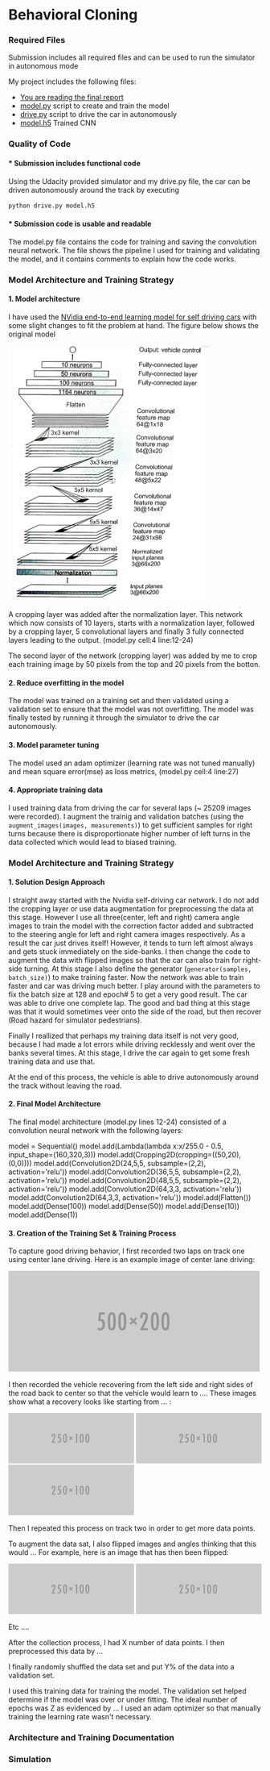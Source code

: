 # **Behavioral Cloning** 

[//]: # (Image References)

[image2]: ./examples/placeholder.png "Grayscaling"
[image3]: ./examples/placeholder_small.png "Recovery Image"
[image4]: ./examples/placeholder_small.png "Recovery Image"
[image5]: ./examples/placeholder_small.png "Recovery Image"
[image6]: ./examples/placeholder_small.png "Normal Image"
[image7]: ./examples/placeholder_small.png "Flipped Image"

### Required Files
Submission includes all required files and can be used to run the simulator in autonomous mode

My project includes the following files:
* [You are reading the final report](https://github.com/purnendu23/BehaviouralCloning/edit/master/final_report.md)
* [model.py](https://github.com/purnendu23/BehaviouralCloning/blob/master/model_b.h5) script to create and train the model
* [drive.py](https://github.com/purnendu23/BehaviouralCloning/blob/master/drive.py) script to drive the car in autonomously
* [model.h5](https://github.com/purnendu23/BehaviouralCloning/blob/master/model.h5) Trained CNN 

### Quality of Code

#### * Submission includes functional code
Using the Udacity provided simulator and my drive.py file, the car can be driven autonomously around the track by executing 
```sh
python drive.py model.h5
```
#### * Submission code is usable and readable

The model.py file contains the code for training and saving the convolution neural network. The file shows the pipeline I used for training and validating the model, and it contains comments to explain how the code works.





### Model Architecture and Training Strategy

#### 1. Model architecture

I have used the [NVidia end-to-end learning model for self driving cars](https://images.nvidia.com/content/tegra/automotive/images/2016/solutions/pdf/end-to-end-dl-using-px.pdf) with some slight changes to fit the problem at hand. The figure below shows the original model

<img src="./images/nvidia_cnn.jpg" width="400">

A cropping layer was added after the normalization layer. This network which now consists of 10 layers, starts with a normalization layer, followed by a cropping layer, 5 convolutional layers and finally 3 fully connected layers leading to the output. (model.py cell:4 line:12-24)

The second layer of the network (cropping layer) was added by me to crop each training image by 50 pixels from the top and 20 pixels from the botton. 

#### 2. Reduce overfitting in the model

The model was trained on a training set and then validated using a validation set to ensure that the model was not overfitting. The model was finally tested by running it through the simulator to drive the car autonomously.

#### 3. Model parameter tuning

The model used an adam optimizer (learning rate was not tuned manually) and mean square error(mse) as loss metrics,  (model.py cell:4 line:27)

#### 4. Appropriate training data

I used training data from driving the car for several laps (~ 25209 images were recorded). I augment the trainig and validation batches (using the `augment_images(images, measurements)`) to get sufficient samples for right turns because there is disproportionate higher number of left turns in the data collected which would lead to biased training.

### Model Architecture and Training Strategy

#### 1. Solution Design Approach

I straight away started with the Nvidia self-driving car network. I do not add the cropping layer or use data augmentation for preprocessing the data at this stage. However I use all three(center, left and right) camera angle images to train the model with the correction factor added and subtracted to the steering angle for left and right camera images respectively.
As a result the car just drives itself! However, it tends to turn left almost always and gets stuck immediately on the side-banks.
I then change the code to augment the data with flipped images so that the car can also train for right-side turning. At this stage I also define the generator (`generator(samples, batch_size)`) to make training faster.
Now the network was able to train faster and car was driving much better.
I play around with the parameters to fix the batch size at 128 and epoch# 5 to get a very good result. The car was able to drive one complete lap. The good and bad thing at this stage was that it would sometimes veer onto the side of the road, but then recover (Road hazard for simulator pedestrians).

Finally I reallized that perhaps my training data itself is not very good, because I had made a lot errors while driving recklessly and went over the banks several times. At this stage, I drive the car again to get some fresh training data and use that.

At the end of this process, the vehicle is able to drive autonomously around the track without leaving the road.

#### 2. Final Model Architecture

The final model architecture (model.py lines 12-24) consisted of a convolution neural network with the following layers:

model = Sequential()
model.add(Lambda(lambda x:x/255.0 - 0.5, input_shape=(160,320,3)))
model.add(Cropping2D(cropping=((50,20), (0,0))))
model.add(Convolution2D(24,5,5, subsample=(2,2), activation='relu'))
model.add(Convolution2D(36,5,5, subsample=(2,2), activation='relu'))
model.add(Convolution2D(48,5,5, subsample=(2,2), activation='relu'))
model.add(Convolution2D(64,3,3, activation='relu'))
model.add(Convolution2D(64,3,3, activation='relu'))
model.add(Flatten())
model.add(Dense(100))
model.add(Dense(50))
model.add(Dense(10))
model.add(Dense(1))

#### 3. Creation of the Training Set & Training Process

To capture good driving behavior, I first recorded two laps on track one using center lane driving. Here is an example image of center lane driving:

![alt text][image2]

I then recorded the vehicle recovering from the left side and right sides of the road back to center so that the vehicle would learn to .... These images show what a recovery looks like starting from ... :

![alt text][image3]
![alt text][image4]
![alt text][image5]

Then I repeated this process on track two in order to get more data points.

To augment the data sat, I also flipped images and angles thinking that this would ... For example, here is an image that has then been flipped:

![alt text][image6]
![alt text][image7]

Etc ....

After the collection process, I had X number of data points. I then preprocessed this data by ...


I finally randomly shuffled the data set and put Y% of the data into a validation set. 

I used this training data for training the model. The validation set helped determine if the model was over or under fitting. The ideal number of epochs was Z as evidenced by ... I used an adam optimizer so that manually training the learning rate wasn't necessary.

### Architecture and Training Documentation

### Simulation
